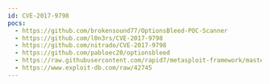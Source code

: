 ```yaml
---
id: CVE-2017-9798
pocs:
  - https://github.com/brokensound77/OptionsBleed-POC-Scanner
  - https://github.com/l0n3rs/CVE-2017-9798
  - https://github.com/nitrado/CVE-2017-9798
  - https://github.com/pabloec20/optionsbleed
  - https://raw.githubusercontent.com/rapid7/metasploit-framework/master/modules/auxiliary/scanner/http/apache_optionsbleed.rb
  - https://www.exploit-db.com/raw/42745
---
```


